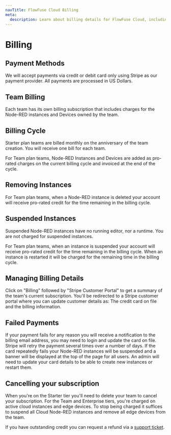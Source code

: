 ```yaml
---
navTitle: FlowFuse Cloud Billing
meta:
  description: Learn about billing details for FlowFuse Cloud, including payment methods, team billing, billing cycles, managing instances, handling failed payments, and cancelling subscriptions.
---
```


# Billing

## Payment Methods 

We will accept payments via credit or debit card only using Stripe as our payment
provider. All payments are processed in US Dollars.

## Team Billing

Each team has its own billing subscription that includes charges for the Node-RED
instances and Devices owned by the team.

## Billing Cycle

Starter plan teams are billed monthly on the anniversary of the team creation. You will receive one bill for each team.

For Team plan teams, Node-RED Instances and Devices are added as pro-rated charges on the current billing cycle and invoiced
at the end of the cycle.

## Removing Instances

For Team plan teams, when a Node-RED instance is deleted your account will receive pro-rated credit for the time remaining in the billing cycle.

## Suspended Instances

Suspended Node-RED instances have no running editor, nor a runtime. You are not charged for suspended instances.

For Team plan teams, when an instance is suspended your account will receive pro-rated credit for the time remaining in the billing cycle. When an
instance is restarted it will be charged for the remaining time in the billing cycle.

## Managing Billing Details

Click on "Billing" followed by "Stripe Customer Portal" to get a summary of the team's current subscription. You'll be redirected to
a Stripe customer portal where you can update customer details as: The credit card on file and the billing information.

## Failed Payments

If your payment fails for any reason you will receive a notification to the billing email address, you may need to login and update the card on file. 
Stripe will retry the payment several times over a number of days. If the card repeatedly fails your Node-RED instances will be suspended and a banner will be displayed at the top of the page for all users. An admin will need to update your card details to be able to create new instances or restart them.

## Cancelling your subscription

When you're on the Starter tier you'll need to delete your team to cancel your subscription.
For the Team and Enterprise tiers, you're charged on active cloud instances and edge devices. To stop being charged it suffices
to suspend all Cloud Node-RED instances and remove all edge devices from the team.

If you have outstanding credit you can request a refund via a [support ticket](/support/).
